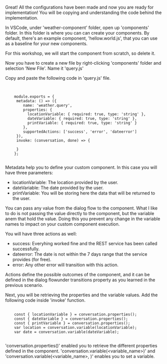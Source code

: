 Great! All the configurations have been made and now you are ready for implementation!
You will be copying and understanding the code behind the implementation.

In VSCode, under 'weather-component' folder, open up 'components' folder. In this folder is where you can can create your components.
By default, there's an example component, 'hellow.world.js', that you can use as a baseline for your new components.

For this workshop, we will start the component from scratch, so delete it.

Now you have to create a new file by right-clicking 'components' folder and selection 'New File'. Name it 'query.js'

Copy and paste the following code in 'query.js' file.
<pre>
    <code>

    module.exports = {
     metadata: () => ({
        name: 'weather.query',
        properties: {
          locationVariable: { required: true, type: 'string' },
          dateVariable: { required: true, type: 'string' },
          printVariable: { required: true, type: 'string' }
        },
        supportedActions: ['success', 'error', 'dateerror']
     }),
     invoke: (conversation, done) => {

     }
    };
    </code>
</pre>
Metadata help you to define your custom component. In this case you will have three parameters:
  * locationVariable: The location provided by the user.
  * dateVariable: The date provided by the user.
  * printVariable: You will be storing here the data that will be returned to the user.

You can pass any value from the dialog flow to the component. What I like to do is not passing the value directly to the component, but the variable anem that hold the value. Doing this you prevent any change in the variable names to impact on your custom component execution.

You will have three actions as well:
  * success: Everyhing worked fine and the REST service has been called successfully.
  * dateerror: The date is not within the 7 days range that the service provides (for free).
  * error: Any other error will transition with this action.

Actions define the possible outcomes of the component, and it can be defined in the dialog flowunder transitions property as you learned in the previous scenario.

Next, you will be retrieving the properties and the variable values.
Add the following code inside 'invoke' function.
<pre>
    <code>
    const { locationVariable } = conversation.properties();
    const { dateVariable } = conversation.properties();
    const { printVariable } = conversation.properties();
    var location = conversation.variable(locationVariable);
    var date = conversation.variable(dateVariable);
    </code>
</pre>
'conversation.properties()' enabled you to retrieve the different properties defined in the component.
'conversation.variable(<variable_name>)' and 'conversation.variable(<variable_name>, <value>)' enables you to set a variable.
